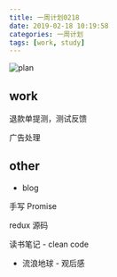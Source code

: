 ```yaml
---
title: 一周计划0218
date: 2019-02-18 10:19:58
categories: 一周计划
tags: [work, study]
---
```


![plan](https://user-gold-cdn.xitu.io/2018/9/3/1659f1969e015231?w=1424&h=698&f=png&s=1887559)

<!--more-->

## work

退款单提测，测试反馈

广告处理

## other

* blog

手写 Promise

redux 源码

读书笔记 - clean code

* 流浪地球 - 观后感  
